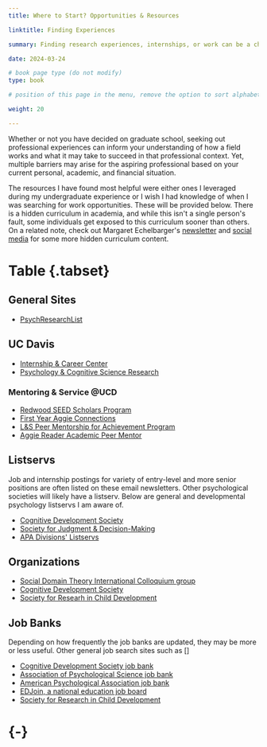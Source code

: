```yaml
---
title: Where to Start? Opportunities & Resources 

linktitle: Finding Experiences

summary: Finding research experiences, internships, or work can be a challenge, especially when you don't know where to look.

date: 2024-03-24

# book page type (do not modify)
type: book

# position of this page in the menu, remove the option to sort alphabetically.

weight: 20

---
```


Whether or not you have decided on graduate school, seeking out professional experiences can inform your understanding of how a field works and what it may take to succeed in that professional context. Yet, multiple barriers may arise for the aspiring professional based on your current personal, academic, and financial situation. 

The resources I have found most helpful were either ones I leveraged during my undergraduate experience or I wish I had knowledge of when I was searching for work opportunities. These will be provided below. There is a hidden curriculum in academia, and while this isn't a single person's fault, some individuals get exposed to this curriculum sooner than others. On a related note, check out Margaret Echelbarger's [newsletter](https://letstalkgradschool.substack.com/) and [social media](https://bsky.app/profile/bskybymidge.bsky.social) for some more hidden curriculum content.

# Table {.tabset}
## General Sites

- [PsychResearchList](https://www.psychresearchlist.com/)

## UC Davis

- [Internship & Career Center](https://icc.ucdavis.edu/) 
- [Psychology & Cognitive Science Research](https://yellowcluster.ucdavis.edu/psc-research)

### Mentoring & Service @UCD

- [Redwood SEED Scholars Program](https://redwoodseed.ucdavis.edu/mentors)
- [First Year Aggie Connections](https://opportunity.ucdavis.edu/programs/aggie-connect/mentors) 
- [L&S Peer Mentorship for Achievement Program](https://lettersandscience.ucdavis.edu/ls-peer-map)
- [Aggie Reader Academic Peer Mentor](https://aggiereader.ucdavis.edu/news/apply-be-peer-mentor)


## Listservs

Job and internship postings for variety of entry-level and more senior positions are often listed on these email newsletters. Other psychological societies will likely have a listserv. Below are general and developmental psychology listservs I am aware of.

- [Cognitive Development Society](https://cogdevsoc.org/listserv/)
- [Society for Judgment & Decision-Making](https://sjdm.org/links.html#mailing)
- [APA Divisions' Listservs](https://www.apa.org/about/division)

## Organizations

- [Social Domain Theory International Colloquium group](https://www.socialdomaintheory.com/)
- [Cognitive Development Society](https://cogdevsoc.org/)
- [Society for Researh in Child Development](https://www.srcd.org/)

## Job Banks

Depending on how frequently the job banks are updated, they may be more or less useful. Other general job search sites such as []

- [Cognitive Development Society job bank](https://cogdevsoc.org/job-bank/)
- [Association of Psychological Science job bank](https://jobs.psychologicalscience.org/)
- [American Psychological Association job bank](https://www.apa.org/education-career)
- [EDJoin, a national education job board](https://www.edjoin.org/)
- [Society for Research in Child Development](https://careers.srcd.org/)

# {-}

<!---
## Finding Work: Rejection, Finances, & Flexibility

## Get Acquainted with Institutional Resources: Programs, Advisors, & Funding

## Seeking Out Others: Networking & Social Media

## Fun Media - pull from dev psych slide

This American Life: Three Miles episode
Speaking of Psychology (APA official)
Hidden Brain
People of Color in Psychology
Moral Science podcast
Quantitude
Presidential Address: Forging a developmental science mission to improve population outcomes and eliminate disparities for young children (Dodge, 2022) - Article


--->
